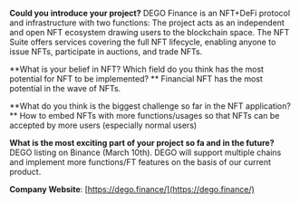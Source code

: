 **Could you introduce your project?**
DEGO Finance is an NFT+DeFi protocol and infrastructure with two functions: The project acts as an independent and open NFT ecosystem drawing users to the blockchain space. The NFT Suite offers services covering the full NFT lifecycle, enabling anyone to issue NFTs, participate in auctions, and trade NFTs.
​

**What is your belief in NFT? Which field do you think has the most potential for NFT to be implemented? **
Financial NFT has the most potential in the wave of NFTs.
​

**What do you think is the biggest challenge so far in the NFT application? **
How to embed NFTs with more functions/usages so that NFTs can be accepted by more users (especially normal users)
​

**What is the most exciting part of your project so fa and in the future?**
DEGO listing on Binance (March 10th). DEGO will support multiple chains and implement more functions/FT features on the basis of our current product.
​

**Company Website**: [https://dego.finance/](https://dego.finance/)
